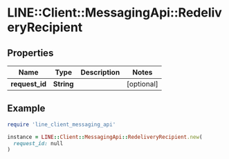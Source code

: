 # LINE::Client::MessagingApi::RedeliveryRecipient

## Properties

| Name | Type | Description | Notes |
| ---- | ---- | ----------- | ----- |
| **request_id** | **String** |  | [optional] |

## Example

```ruby
require 'line_client_messaging_api'

instance = LINE::Client::MessagingApi::RedeliveryRecipient.new(
  request_id: null
)
```

